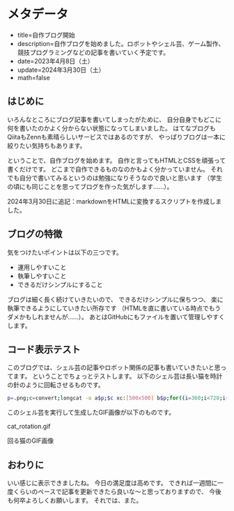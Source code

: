 # メタデータ
- title=自作ブログ開始
- description=自作ブログを始めました。ロボットやシェル芸、ゲーム製作、競技プログラミングなどの記事を書いていく予定です。
- date=2023年4月8日（土）
- update=2024年3月30日（土）
- math=false

## はじめに
いろんなところにブログ記事を書いてしまったがために、
自分自身でもどこに何を書いたのかよく分からない状態になってしまいました。
はてなブログもQiitaもZennも素晴らしいサービスではあるのですが、
やっぱりブログは一本に絞りたい気持ちもあります。

ということで、自作ブログを始めます。
自作と言ってもHTMLとCSSを頑張って書くだけです。
どこまで自作できるものなのかもよく分かっていません。
それでも自分で書いてみるというのは勉強になりそうなので良いと思います
（学生の頃にも同じことを思ってブログを作った気がします……）。

2024年3月30日に追記：markdownをHTMLに変換するスクリプトを作成しました。

## ブログの特徴
気をつけたいポイントは以下の三つです。

- 運用しやすいこと
- 執筆しやすいこと
- できるだけシンプルにすること

ブログは細く長く続けていきたいので、
できるだけシンプルに保ちつつ、
楽に執筆できるようにしていきたい所存です
（HTMLを直に書いている時点でもうダメかもしれませんが……）。
あとはGitHubにもファイルを置いて管理しやすくします。

## コード表示テスト
このブログでは、シェル芸の記事やロボット関係の記事も書いていきたいと思ってます。
ということでちょっとテストします。
以下のシェル芸は長い猫を時計の針のように回転させるものです。

```sh
p=.png;c=convert;longcat -o a$p;$c xc:[500x500] b$p;for((i=360;i<720;i+=10));do $c a$p -rotate +$i c$p;t=$(echo "($i-540)*3.14/180"|bc -l);$c b$p c$p -gravity center -geometry +$(echo "-99*s($t)"|bc -l)+$(echo "99*c($t)"|bc -l) -composite i$i$p;done; $c i*$p images/a.gif
```

このシェル芸を実行して生成したGIF画像が以下のものです。

cat_rotation.gif

回る猫のGIF画像

## おわりに
いい感じに表示できましたね。
今日の満足度は高めです。
できれば一週間に一度くらいのペースで記事を更新できたら良いな～と思っておりますので、
今後も何卒よろしくお願いします。
それでは、また。
